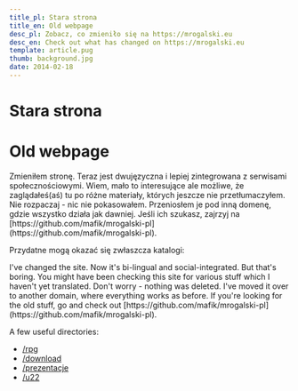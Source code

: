 ```yaml
---
title_pl: Stara strona
title_en: Old webpage
desc_pl: Zobacz, co zmieniło się na https://mrogalski.eu
desc_en: Check out what has changed on https://mrogalski.eu
template: article.pug
thumb: background.jpg
date: 2014-02-18
---
```


<h1 lang=pl>Stara strona</h1>
<h1 lang=en>Old webpage</h1>

<p lang=pl>Zmieniłem stronę. Teraz jest dwujęzyczna i lepiej zintegrowana z serwisami społecznościowymi. Wiem, mało to interesujące ale możliwe, że zaglądałeś(aś) tu po różne materiały, których jeszcze nie przetłumaczyłem. Nie rozpaczaj - nic nie pokasowałem. Przeniosłem je pod inną domenę, gdzie wszystko działa jak dawniej. Jeśli ich szukasz, zajrzyj na [https://github.com/mafik/mrogalski-pl](https://github.com/mafik/mrogalski-pl).

<p lang=pl>Przydatne mogą okazać się zwłaszcza katalogi:

<p lang=en>I've changed the site. Now it's bi-lingual and social-integrated. But that's boring. You might have been checking this site for various stuff which I haven't yet translated. Don't worry - nothing was deleted. I've moved it over to another domain, where everything works as before. If you're looking for the old stuff, go and check out [https://github.com/mafik/mrogalski-pl](https://github.com/mafik/mrogalski-pl).

<p lang=en>A few useful directories:

- [/rpg](https://github.com/mafik/mrogalski-pl/tree/master/rpg/)
- [/download](https://github.com/mafik/mrogalski-pl/tree/master/download/)
- [/prezentacje](https://github.com/mafik/mrogalski-pl/tree/master/prezentacje/)
- [/u22](https://github.com/mafik/mrogalski-pl/tree/master/u22/)
